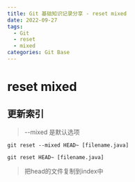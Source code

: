 ```yaml
---
title: Git 基础知识记录分享 - reset mixed
date: 2022-09-27
tags:
  - Git
  - reset
  - mixed
categories: Git Base
---
```



# reset mixed

## 更新索引

> --mixed 是默认选项

```shell
git reset --mixed HEAD~ [filename.java]

git reset HEAD~ [filename.java]
```

> 把head的文件复制到index中
